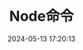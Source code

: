 ---
title: Node命令
date: 2024-05-13 17:20:13
icon: vscode-icons:file-type-nodemon
index: true
category:
  - 技术文档
---